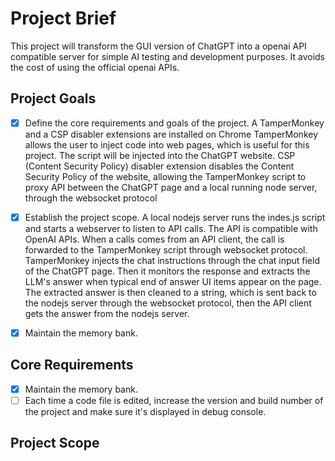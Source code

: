 # Project Brief
This project will transform the GUI version of ChatGPT into a openai API compatible server for simple AI testing and development purposes.
It avoids the cost of using the official openai APIs.
## Project Goals
- [x] Define the core requirements and goals of the project.
A TamperMonkey and a CSP disabler extensions are installed on Chrome
TamperMonkey allows the user to inject code into web pages, which is useful for this project. The script will be injected into the ChatGPT website.
CSP (Content Security Policy) disabler extension disables the Content Security Policy of the website, allowing the TamperMonkey script to proxy API between the ChatGPT page and a local running node server, through the websocket protocol

- [x] Establish the project scope.
A local nodejs server runs the indes.js script and starts a webserver to listen to API calls. The API is compatible with OpenAI APIs.
When a calls comes from an API client, the call is forwarded to the TamperMonkey script through websocket protocol.
TamperMonkey injects the chat instructions through the chat input field of the ChatGPT page.
Then it monitors the response and extracts the LLM's answer when typical end of answer UI items appear on the page.
The extracted answer is then cleaned to a string, which is sent back to the nodejs server through the websocket protocol, then the API client gets the answer from the nodejs server.
- [x] Maintain the memory bank.

## Core Requirements
- [x] Maintain the memory bank.
- [ ] Each time a code file is edited, increase the version and build number of the project and make sure it's displayed in debug console.

## Project Scope
